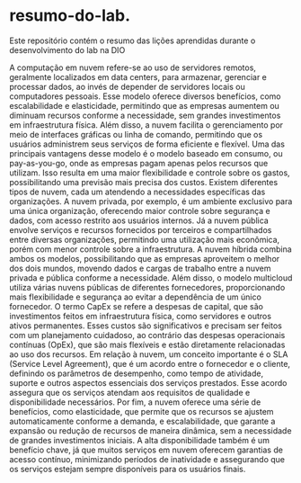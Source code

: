 # resumo-do-lab.
Este repositório contém o resumo das lições aprendidas durante o desenvolvimento do lab na DIO

A computação em nuvem refere-se ao uso de servidores remotos, geralmente localizados em data centers, para armazenar, gerenciar e processar dados, ao invés de depender de servidores locais ou computadores pessoais. Esse modelo oferece diversos benefícios, como escalabilidade e elasticidade, permitindo que as empresas aumentem ou diminuam recursos conforme a necessidade, sem grandes investimentos em infraestrutura física. Além disso, a nuvem facilita o gerenciamento por meio de interfaces gráficas ou linha de comando, permitindo que os usuários administrem seus serviços de forma eficiente e flexível. Uma das principais vantagens desse modelo é o modelo baseado em consumo, ou pay-as-you-go, onde as empresas pagam apenas pelos recursos que utilizam. Isso resulta em uma maior flexibilidade e controle sobre os gastos, possibilitando uma previsão mais precisa dos custos.
Existem diferentes tipos de nuvem, cada um atendendo a necessidades específicas das organizações. A nuvem privada, por exemplo, é um ambiente exclusivo para uma única organização, oferecendo maior controle sobre segurança e dados, com acesso restrito aos usuários internos. Já a nuvem pública envolve serviços e recursos fornecidos por terceiros e compartilhados entre diversas organizações, permitindo uma utilização mais econômica, porém com menor controle sobre a infraestrutura. A nuvem híbrida combina ambos os modelos, possibilitando que as empresas aproveitem o melhor dos dois mundos, movendo dados e cargas de trabalho entre a nuvem privada e pública conforme a necessidade. Além disso, o modelo multicloud utiliza várias nuvens públicas de diferentes fornecedores, proporcionando mais flexibilidade e segurança ao evitar a dependência de um único fornecedor.
O termo CapEx se refere a despesas de capital, que são investimentos feitos em infraestrutura física, como servidores e outros ativos permanentes. Esses custos são significativos e precisam ser feitos com um planejamento cuidadoso, ao contrário das despesas operacionais contínuas (OpEx), que são mais flexíveis e estão diretamente relacionadas ao uso dos recursos. Em relação à nuvem, um conceito importante é o SLA (Service Level Agreement), que é um acordo entre o fornecedor e o cliente, definindo os parâmetros de desempenho, como tempo de atividade, suporte e outros aspectos essenciais dos serviços prestados. Esse acordo assegura que os serviços atendam aos requisitos de qualidade e disponibilidade necessários.
Por fim, a nuvem oferece uma série de benefícios, como elasticidade, que permite que os recursos se ajustem automaticamente conforme a demanda, e escalabilidade, que garante a expansão ou redução de recursos de maneira dinâmica, sem a necessidade de grandes investimentos iniciais. A alta disponibilidade também é um benefício chave, já que muitos serviços em nuvem oferecem garantias de acesso contínuo, minimizando períodos de inatividade e assegurando que os serviços estejam sempre disponíveis para os usuários finais.
